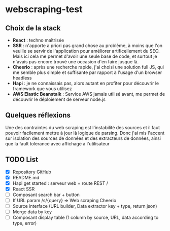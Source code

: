 # webscraping-test

## Choix de la stack
- **React** : techno maîtrisée
- **SSR** : n'apporte a priori pas grand chose au problème, à moins que l'on veuille se servir de l'application pour améliorer artificellement du SEO. Mais ici cela me permet d'avoir une seule base de code, et surtout je n'avais pas encore trouvé une occasion d'en faire jusque là. 
- **Cheerio** : après une recherche rapide, j'ai choisi une solution full JS, qui me semble plus simple et suffisante par rapport à l'usage d'un browser headless
- **Hapi** : je ne connaissais pas, alors autant en profiter pour découvrir le framework que vous utilisez 
- **AWS Elastic Beanstalk** : Service AWS jamais utilisé avant, me permet de découvrir le déploiement de serveur node.js

## Quelques réflexions 
Une des contraintes du web scraping est l'instabilité des sources et il faut pouvoir facilement mettre à jour là logique de parsing. Donc j'ai mis l'accent sur isolation des sources de données et des extracteurs de données, ainsi que la fault tolerance avec affichage à l'utilisateur 

## TODO List
- [x] Repository GitHub
- [x] README.md
- [x] Hapi get started : serveur web + route REST /
- [x] React SSR
- [ ] Composant search bar + button 
- [ ] If URL param /s/{query} => Web scraping Cheerio
- [ ] Source interface (URL builder, Data extractor key + type, return json)  
- [ ] Merge data by key
- [ ] Composant display table (1 column by source, URL, data according to type, error)

